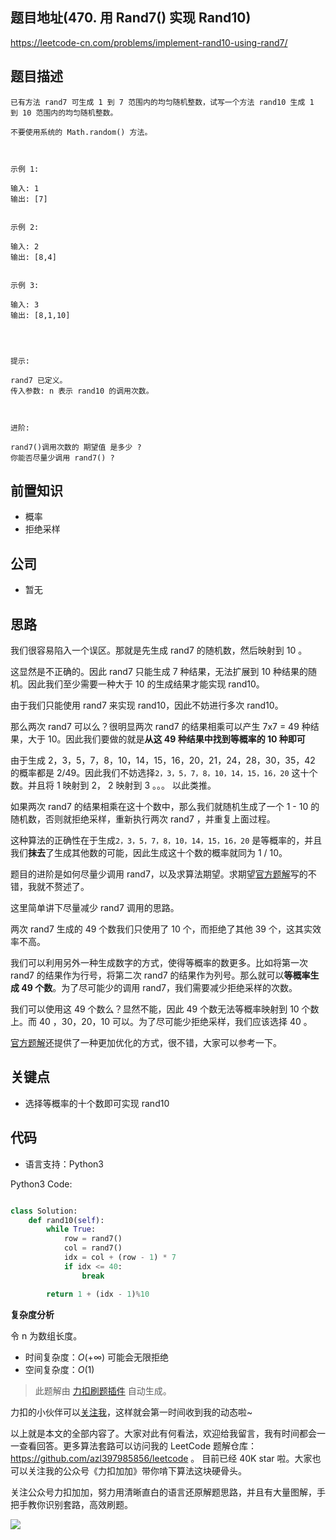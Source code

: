 ## 题目地址(470. 用 Rand7() 实现 Rand10)

https://leetcode-cn.com/problems/implement-rand10-using-rand7/

## 题目描述

```
已有方法 rand7 可生成 1 到 7 范围内的均匀随机整数，试写一个方法 rand10 生成 1 到 10 范围内的均匀随机整数。

不要使用系统的 Math.random() 方法。

 

示例 1:

输入: 1
输出: [7]


示例 2:

输入: 2
输出: [8,4]


示例 3:

输入: 3
输出: [8,1,10]


 

提示:

rand7 已定义。
传入参数: n 表示 rand10 的调用次数。

 

进阶:

rand7()调用次数的 期望值 是多少 ?
你能否尽量少调用 rand7() ?
```

## 前置知识

- 概率
- 拒绝采样

## 公司

- 暂无

## 思路

我们很容易陷入一个误区。那就是先生成 rand7 的随机数，然后映射到 10 。

这显然是不正确的。因此 rand7 只能生成 7 种结果，无法扩展到 10 种结果的随机。因此我们至少需要一种大于 10 的生成结果才能实现 rand10。

由于我们只能使用 rand7 来实现 rand10，因此不妨进行多次 rand10。

那么两次 rand7 可以么？很明显两次 rand7 的结果相乘可以产生 7x7 = 49 种结果，大于 10。因此我们要做的就是**从这 49 种结果中找到等概率的 10 种即可**

由于生成 2，3，5，7，8，10，14，15，16，20，21，24，28，30，35，42 的概率都是 2/49。因此我们不妨选择`2，3，5，7，8，10，14，15，16，20` 这十个数。并且将 1 映射到 2， 2 映射到 3 。。。 以此类推。

如果两次 rand7 的结果相乘在这十个数中，那么我们就随机生成了一个 1 - 10 的随机数，否则就拒绝采样，重新执行两次 rand7 ，并重复上面过程。

这种算法的正确性在于生成`2，3，5，7，8，10，14，15，16，20` 是等概率的，并且我们**抹去**了生成其他数的可能，因此生成这十个数的概率就同为 1 / 10。

题目的进阶是如何尽量少调用 rand7，以及求算法期望。求期望[官方题解](https://leetcode-cn.com/problems/implement-rand10-using-rand7/solution/yong-rand7-shi-xian-rand10-by-leetcode-s-qbmd/)写的不错，我就不赘述了。

这里简单讲下尽量减少 rand7 调用的思路。

两次 rand7 生成的 49 个数我们只使用了 10 个，而拒绝了其他 39 个，这其实效率不高。

我们可以利用另外一种生成数字的方式，使得等概率的数更多。比如将第一次 rand7 的结果作为行号，将第二次 rand7 的结果作为列号。那么就可以**等概率生成 49 个数**。为了尽可能少的调用 rand7，我们需要减少拒绝采样的次数。

我们可以使用这 49 个数么？显然不能，因此 49 个数无法等概率映射到 10 个数上。而 40 ，30，20，10 可以。为了尽可能少拒绝采样，我们应该选择 40 。

[官方题解](https://leetcode-cn.com/problems/implement-rand10-using-rand7/solution/yong-rand7-shi-xian-rand10-by-leetcode-s-qbmd/)还提供了一种更加优化的方式，很不错，大家可以参考一下。

## 关键点

- 选择等概率的十个数即可实现 rand10

## 代码

- 语言支持：Python3

Python3 Code:

```python

class Solution:
    def rand10(self):
        while True:
            row = rand7()
            col = rand7()
            idx = col + (row - 1) * 7
            if idx <= 40:
                break

        return 1 + (idx - 1)%10

```

**复杂度分析**

令 n 为数组长度。

- 时间复杂度：$O(+\infty)$ 可能会无限拒绝
- 空间复杂度：$O(1)$

> 此题解由 [力扣刷题插件](https://leetcode-pp.github.io/leetcode-cheat/?tab=solution-template) 自动生成。

力扣的小伙伴可以[关注我](https://leetcode-cn.com/u/fe-lucifer/)，这样就会第一时间收到我的动态啦~

以上就是本文的全部内容了。大家对此有何看法，欢迎给我留言，我有时间都会一一查看回答。更多算法套路可以访问我的 LeetCode 题解仓库：https://github.com/azl397985856/leetcode 。 目前已经 40K star 啦。大家也可以关注我的公众号《力扣加加》带你啃下算法这块硬骨头。

关注公众号力扣加加，努力用清晰直白的语言还原解题思路，并且有大量图解，手把手教你识别套路，高效刷题。

![](https://tva1.sinaimg.cn/large/007S8ZIlly1gfcuzagjalj30p00dwabs.jpg)
